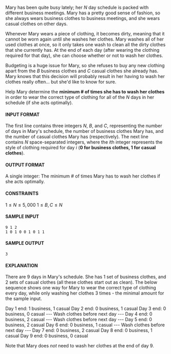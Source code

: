 Mary has been quite busy lately; her $N$ day schedule is packed with different business meetings. Mary has a pretty good sense of fashion, so she always wears business clothes to business meetings, and she wears casual clothes on other days.

Whenever Mary wears a piece of clothing, it becomes dirty, meaning that it cannot be worn again until she washes her clothes. Mary washes all of her used clothes at once, so it only takes one wash to clean all the dirty clothes that she currently has. At the end of each day (after wearing the clothing required for that day), she can choose whether or not to wash her clothes.

Budgeting is a huge issue for Mary, so she refuses to buy any new clothing apart from the $B$ business clothes and $C$ casual clothes she already has. Mary knows that this decision will probably result in her having to wash her clothes really often... but she'd like to know for sure.

Help Mary determine the **minimum # of times she has to wash her clothes** in order to wear the correct type of clothing for all of the $N$ days in her schedule (if she acts optimally).

#### INPUT FORMAT

The first line contains three integers $N$, $B$, and $C$, representing the number of days in Mary's schedule, the number of business clothes Mary has, and the number of casual clothes Mary has (respectively).
The next line contains $N$ space-separated integers, where the $i$th integer represents the style of clothing required for day $i$ (**0 for business clothes, 1 for casual clothes**).

#### OUTPUT FORMAT

A single integer: The minimum # of times Mary has to wash her clothes if she acts optimally.

#### CONSTRAINTS

$1 \leq N \leq 5{,}000$
$1 \leq B, C \leq N$

#### SAMPLE INPUT
```text
9 1 2
1 0 1 0 0 1 0 1 1
```

#### SAMPLE OUTPUT
```text
3
```

#### EXPLANATION

There are $9$ days in Mary's schedule. She has $1$ set of business clothes, and $2$ sets of casual clothes (all these clothes start out as clean). The below sequence shows one way for Mary to wear the correct type of clothing every day, while only washing her clothes $3$ times - the minimal amount for the sample input.

Day 1 end: $1$ business, $1$ casual
Day 2 end: $0$ business, $1$ casual
Day 3 end: $0$ business, $0$ casual
--- Wash clothes before next day ---
Day 4 end: $0$ business, $2$ casual
--- Wash clothes before next day ---
Day 5 end: $0$ business, $2$ casual
Day 6 end: $0$ business, $1$ casual
--- Wash clothes before next day ---
Day 7 end: $0$ business, $2$ casual
Day 8 end: $0$ business, $1$ casual
Day 9 end: $0$ business, $0$ casual

Note that Mary does *not* need to wash her clothes at the end of day 9.
